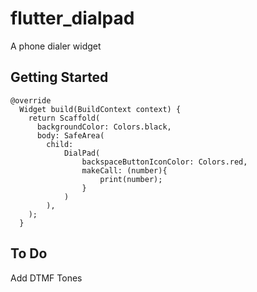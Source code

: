 # flutter_dialpad

A phone dialer widget

## Getting Started

```
@override
  Widget build(BuildContext context) {
    return Scaffold(
      backgroundColor: Colors.black,
      body: SafeArea(
        child:
            DialPad(
                backspaceButtonIconColor: Colors.red,
                makeCall: (number){
                    print(number);
                }
            )
        ),
    );
  }

```

## To Do
Add DTMF Tones
